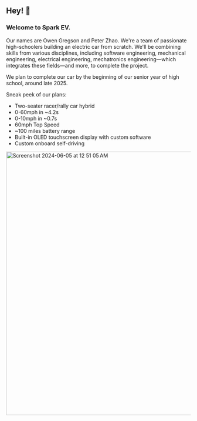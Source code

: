 ## Hey! 👋

### Welcome to Spark EV.

Our names are Owen Gregson and Peter Zhao.
We're a team of passionate high-schoolers building an electric car from scratch.
We'll be combining skills from various disciplines, including software engineering, mechanical engineering, electrical engineering, mechatronics engineering—which integrates these fields—and more, to complete the project.


We plan to complete our car by the beginning of our senior year of high school, around late 2025.

Sneak peek of our plans:

* Two-seater racer/rally car hybrid
* 0-60mph in ~4.2s
* 0-10mph in ~0.7s
* 60mph Top Speed
* ~100 miles battery range
* Built-in OLED touchscreen display with custom software
* Custom onboard self-driving

<img width="717" alt="Screenshot 2024-06-05 at 12 51 05 AM" src="https://github.com/spark-ev/.github/assets/89460630/4594d69d-fd39-4daf-86fc-9291fdd61f8e">
